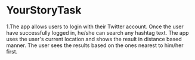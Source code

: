 # YourStoryTask
1.The app allows users to login with their Twitter account. Once the user have successfully logged in, he/she can search any hashtag text. The app uses the user's current location and shows the result in distance based manner. The user sees the results based on the ones nearest to him/her first.
